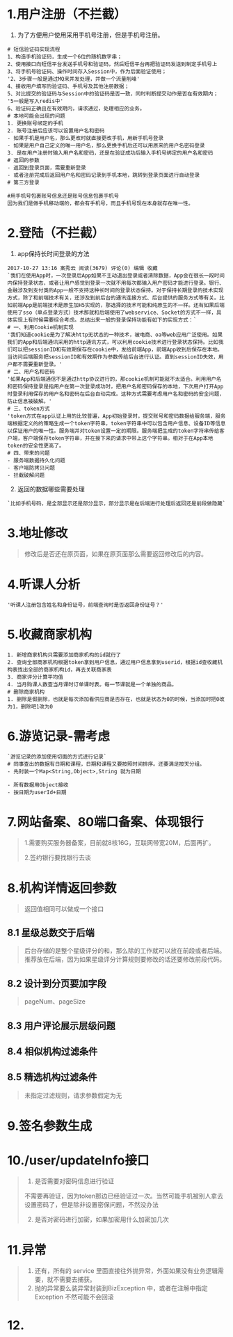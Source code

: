 # 1.用户注册（不拦截）

1. 为了方便用户使用采用手机号注册，但是手机号注册。

```shell
# 短信验证码实现流程
1、构造手机验证码，生成一个6位的随机数字串；
2、使用接口向短信平台发送手机号和验证码，然后短信平台再把验证码发送到制定手机号上
3、将手机号验证码、操作时间存入Session中，作为后面验证使用；
'2、3步骤一般是通过MQ来并发处理，并做一个流量削峰'
4、接收用户填写的验证码、手机号及其他注册数据；
5、对比提交的验证码与Session中的验证码是否一致，同时判断提交动作是否在有效期内；
'5一般是写入redis中'
6、验证码正确且在有效期内，请求通过，处理相应的业务。
# 本地可能会出现的问题
1. 更换账号绑定的手机
2. 账号注册后应该可以设置用户名和密码
- 如果手机是用户名，那么更改时就直接更改手机，用新手机号登录
- 如果是用户自己定义的唯一用户名，那么更换手机后还可以用原来的用户名密码登录
3. 是在用户注册时输入用户名和密码，还是在验证成功后输入手机号绑定的用户名和密码
# 返回的参数
- 返回到登录页面，需要重新登录
- 或者注册完成后返回用户名和密码记录到手机本地，跳转到登录页面进行自动登录
# 第三方登录

#用手机号包裹账号信息还是账号信息包裹手机号
因为我们是做手机移动端的，都会有手机号，而且手机号现在本身就存在唯一性。
```

# 2.登陆（不拦截）

1. app保持长时间登录的方法

```shell
2017-10-27 13:16 案秀云 阅读(3679) 评论(0) 编辑 收藏
`我们在使用App时，一次登录后App如果不主动退出登录或者清除数据，App会在很长一段时间内保持登录状态，或者让用户感觉到登录一次就不用每次都输入用户密码才能进行登录。银行、金融涉及到支付类的App一般不支持这种长时间的登录状态保持。对于保持长期登录的技术实现方式，除了和前端技术有关，还涉及到前后台的通讯连接方式、后台提供的服务方式等有关。比如前端App是前端技术是原生加H5实现的，那选择的技术可能和纯原生的不一样。还有如果后端使用了sso（单点登录方式）技术那就和后端使用了webservice、Socket的方式不一样，具体实现上有时候需要综合考虑。总结出来一般的登录保持功能有如下的实现方式：`
# 一、利用Cookie机制实现
'我们知道cookie是为了解决http无状态的一种技术，被电商、oa等web应用广泛使用。如果我们的App和后端通讯采用的http通讯方式，可以利用cookie技术进行登录状态保持。比如我们可以把sessionID和有效期保存在cookie中，发给前端App，前端App收到后保存在本地。当访问后端服务把sessionID和有效期作为参数传给后台进行认证。直到sessionID失效，用户都不需要重新登录。'
# 二、用户名和密码
'如果App和后端通信不是通过http协议进行的，那cookie机制可能就不太适合。利用用户名和密码保持登录是指用户在第一次登录成功时，把用户名和密码保存的本地，下次用户打开App时登录利用保存的用户名和密码在后台自动完成。这种方式需要考虑用户名和密码的安全问题，防止信息被破解。'
# 三、token方式
'token方式在app认证上用的比较普遍，App初始登录时，提交账号和密码数据给服务端，服务端根据定义的的策略生成一个token字符串，token字符串中可以包含用户信息、设备ID等信息以保证用户的唯一性。服务端并对token设置一定的期限。服务端把生成的token字符串传给客户端，客户端保存token字符串，并在接下来的请求中带上这个字符串。相对于在App本地token的安全性更高了。
# 四、带来的问题
- 服务端数据持久化问题
- 客户端防拷贝问题
- 拦截破解问题
```

2. 返回的数据哪些需要处理

```shell
`比如手机号码，是全部显示还是部分显示，部分显示是在后端进行处理后返回还是前段做隐藏`
```

# 3.地址修改

> 修改后是否还在原页面，如果在原页面那么需要返回修改后的内容。

# 4.听课人分析

```shell
'听课人注册包含姓名和身份证号，前端查询时是否返回身份证号？'
```

# 5.收藏商家机构

```shell
1. 新增商家机构只需要添加商家机构的id就行了
2. 查询全部商家机构根据token拿到用户信息，通过用户信息拿到userid，根据id查收藏机构表找出全部的商家机构id，再去关联商家表
3. 商家评分计算平均值
4. 当月购课人数查当月课时订单课时表。每一节课就是一个单独的商品。
# 删除商家机构
1. 删除是假删除，也就是每次添加看供应商是否存在，也就是状态为0的时候，当添加时把0改为1，删除吧1改为0
```

# 6.游览记录-需考虑

```shell
`游览记录的添加使用切面的方式进行记录`
# 同事查出的数据有日期和课程，日期和课程又要按照时间排序。还要满足按天分组。
- 先封装一个Map<String,Object>,String 就为日期

- 所有数据用Object接收
- 按日期为userId+日期
```

# 7.网站备案、80端口备案、体现银行

> 1.需要购买服务器备案，目前就8核16G，互联网带宽20M，后面再扩。
>
> 2.签约银行要找银行去谈

# 8.机构详情返回参数

> 返回值相同可以做成一个接口

## 8.1 星级总数交于后端

> 后台存储的是整个星级评分的和，那么除的工作就可以放在前段或者后端。推荐放在后端，因为如果星级评分计算规则要修改的话还要修改前段代码。

## 8.2 设计到分页要加字段

> pageNum、pageSize

## 8.3 用户评论展示层级问题



## 8.4 相似机构过滤条件

## 8.5 精选机构过滤条件

> 未指定过滤规则，请求参数假定为无

# 9.签名参数生成

# 10./user/updateInfo接口

> 1. 是否需要对密码信息进行验证
>
> ​       不需要再验证，因为token那边已经验证过一次。当然可能手机被别人拿去设置密码了，但是除非设置密保问题，不然没办法
>
> 2. 是否对密码进行加密，如果加密用什么加密加几次

# 11.异常

> 1. 还有，所有的 service 里面直接往外抛异常，外面如果没有业务逻辑需要，就不需要去捕获。
> 2. 抛的异常要么装异常封装到BizException 中，或者在注解中指定 Exception  不然可能不会回滚

# 12.